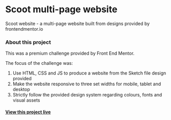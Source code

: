 # Scoot multi-page website

Scoot website - a multi-page website built from designs provided by frontendmentor.io

### About this project

This was a premium challenge provided by Front End Mentor.

The focus of the challenge was:

1. Use HTML, CSS and JS to produce a website from the Sketch file design provided
2. Make the website responsive to three set widths for mobile, tablet and desktop
3. Strictly follow the provided design system regarding colours, fonts and visual assets

#### [View this project live](https://scoot-multi-page-website-eight.vercel.app/)
